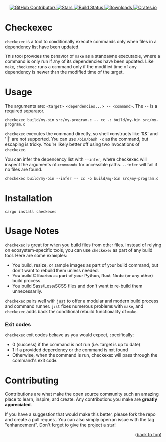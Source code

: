 <div id="top"></div>

<p align="center">
<a href="https://github.com/kurtbuilds/checkexec/graphs/contributors">
    <img src="https://img.shields.io/github/contributors/kurtbuilds/checkexec.svg?style=flat-square" alt="GitHub Contributors" />
</a>
<a href="https://github.com/kurtbuilds/checkexec/stargazers">
    <img src="https://img.shields.io/github/stars/kurtbuilds/checkexec.svg?style=flat-square" alt="Stars" />
</a>
<a href="https://github.com/kurtbuilds/checkexec/actions">
    <img src="https://img.shields.io/github/workflow/status/kurtbuilds/checkexec/Run%20Tests?style=flat-square" alt="Build Status" />
</a>
<a href="https://crates.io/crates/checkexec">
    <img src="https://img.shields.io/crates/d/checkexec?style=flat-square" alt="Downloads" />
</a>
<a href="https://crates.io/crates/checkexec">
    <img src="https://img.shields.io/crates/v/checkexec?style=flat-square" alt="Crates.io" />
</a>

</p>

# Checkexec

`checkexec` is a tool to conditionally execute commands only when files in a dependency list have been updated.

This tool provides the behavior of `make` as a standalone executable, where a command is only run if any of its 
dependencies have been updated. Like `make`, `checkexec` runs a command only if the modified time of any dependency 
is newer than the modified time of the target. 

# Usage

The arguments are: `<target> <dependencies...> -- <command>`. The `--` is a required separator.

    checkexec build/my-bin src/my-program.c -- cc -o build/my-bin src/my-program.c

`checkexec` executes the command directly, so shell constructs like '&&' and '||' are not supported.
You can use `/bin/bash -c` as the command, but escaping is tricky. You're likely better off using two invocations of
`checkexec`.

You can infer the dependency list with `--infer`, where checkexec will inspect the arguments of `<command>` for 
accessible paths. `--infer` will fail if no files are found.

    checkexec build/my-bin --infer -- cc -o build/my-bin src/my-program.c

# Installation

    cargo install checkexec

# Usage Notes

`checkexec` is great for when you build files from other files. Instead of relying on
ecosystem-specific tools, you can use `checkexec` as part of any build tool. Here are some examples:

- You build, resize, or sample images as part of your build command, but don't want to rebuild them unless needed.
- You build C libaries as part of your Python, Rust, Node (or any other) build process.
- You build Sass/Less/SCSS files and don't want to re-build them unnecessarily.

`checkexec` pairs well with [`just`](https://github.com/casey/just) to offer a modular and
modern build process and command runner. `just` fixes numerous problems with
`make`, and `checkexec` adds back the conditional rebuild functionality of `make`.

### Exit codes

`checkexec` exit codes behave as you would expect, specifically:

- 0 (success) if the command is not run (i.e. target is up to date)
- 1 if a provided dependency or the command is not found
- Otherwise, when the command is run, checkexec will pass through the command's exit code.

# Contributing

Contributions are what make the open source community such an amazing place to learn, inspire, and create. 
Any contributions you make are **greatly appreciated**.

If you have a suggestion that would make this better, please fork the repo and create a pull request. 
You can also simply open an issue with the tag "enhancement".
Don't forget to give the project a star!

<p align="right">(<a href="#top">back to top</a>)</p>
